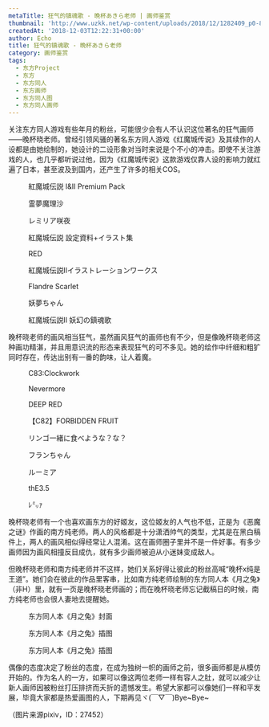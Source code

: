 ```yaml
---
metaTitle: 狂气的镇魂歌 - 晩杯あきら老师 | 画师鉴赏
thumbnail: 'http://www.uzkk.net/wp-content/uploads/2018/12/1282409_p0-825x510.jpg'
createdAt: '2018-12-03T12:22:31+00:00'
author: Echo
title: 狂气的镇魂歌 - 晩杯あきら老师
category: 画师鉴赏
tags:
  - 东方Project
  - 东方
  - 东方同人
  - 东方画师
  - 东方同人图
  - 东方同人画师
---
```


关注东方同人游戏有些年月的粉丝，可能很少会有人不认识这位著名的狂气画师——晚杯晓老师。曾经引领风骚的著名东方同人游戏《红魔城传说》及其续作的人设都是由她绘制的，她设计的二设形象对当时来说是个不小的冲击。即使不关注游戏的人，也几乎都听说过他，因为《红魔城传说》这款游戏仅靠人设的影响力就红遍了日本，甚至波及到国内，还产生了许多的相关COS。

<figure>
  <img src="http://www.uzkk.net/wp-content/uploads/2018/12/23745373_p0.jpg" alt=""/>
  <figcaption>紅魔城伝説 I&II Premium Pack</figcaption>
</figure>

<figure>
  <img src="http://www.uzkk.net/wp-content/uploads/2018/12/5584424_p0-1024x768.jpg" alt=""/>
  <figcaption>霊夢魔理沙</figcaption>
</figure>

<figure>
  <img src="http://www.uzkk.net/wp-content/uploads/2018/12/5575406_p0-1024x768.jpg" alt=""/>
  <figcaption>レミリア咲夜</figcaption>
</figure>

<figure>
  <img src="http://www.uzkk.net/wp-content/uploads/2018/12/9222407_p0.jpg" alt=""/>
  <figcaption>紅魔城伝説 設定資料+イラスト集</figcaption>
</figure>

<figure>
  <img src="http://www.uzkk.net/wp-content/uploads/2018/12/20125876_p0.jpg" alt=""/>
  <figcaption>RED</figcaption>
</figure>

<figure>
  <img src="http://www.uzkk.net/wp-content/uploads/2018/12/20782601_p0-732x1024.jpg" alt=""/>
  <figcaption>紅魔城伝説IIイラストレーションワークス</figcaption>
</figure>

<figure>
  <img src="http://www.uzkk.net/wp-content/uploads/2018/12/9035411_p0.jpg" alt=""/>
  <figcaption>Flandre Scarlet</figcaption>
</figure>

<figure>
  <img src="http://www.uzkk.net/wp-content/uploads/2018/12/29181994_p0.jpg" alt=""/>
  <figcaption>妖夢ちゃん</figcaption>
</figure>

<figure>
  <img src="http://www.uzkk.net/wp-content/uploads/2018/12/14811166_p0.jpg" alt=""/>
  <figcaption>紅魔城伝説Ⅱ 妖幻の鎮魂歌</figcaption>
</figure>

晚杯晓老师的画风相当狂气，虽然画风狂气的画师也有不少，但是像晚杯晓老师这种画功精湛，并且用意识流的形态来表现狂气的可不多见。她的绘作中纤细和粗犷同时存在，传达出别有一番的韵味，让人着魔。

<figure>
  <img src="http://www.uzkk.net/wp-content/uploads/2018/12/32267067_p0.jpg" alt=""/>
  <figcaption>C83:Clockwork</figcaption>
</figure>

<figure>
  <img src="http://www.uzkk.net/wp-content/uploads/2018/12/29201517_p0.jpg" alt=""/>
  <figcaption>Nevermore</figcaption>
</figure>

<figure>
  <img src="http://www.uzkk.net/wp-content/uploads/2018/12/27496231_p0.jpg" alt=""/>
  <figcaption>DEEP RED</figcaption>
</figure>

<figure>
  <img src="http://www.uzkk.net/wp-content/uploads/2018/12/29183487_p0-730x1024.jpg" alt=""/>
  <figcaption>【C82】FORBIDDEN FRUIT</figcaption>
</figure>

<figure>
  <img src="http://www.uzkk.net/wp-content/uploads/2018/12/17898589_p0.jpg" alt=""/>
  <figcaption>リンゴ一緒に食べような？な？</figcaption>
</figure>

<figure>
  <img src="http://www.uzkk.net/wp-content/uploads/2018/12/6524604_p0-1024x640.jpg" alt=""/>
  <figcaption>フランちゃん</figcaption>
</figure>

<figure>
  <img src="http://www.uzkk.net/wp-content/uploads/2018/12/6272599_p0-1024x768.jpg" alt=""/>
  <figcaption>ルーミア</figcaption>
</figure>

<figure>
  <img src="http://www.uzkk.net/wp-content/uploads/2018/12/27481266_p0.jpg" alt=""/>
  <figcaption>thE3.5</figcaption>
</figure>

<figure>
  <img src="http://www.uzkk.net/wp-content/uploads/2018/12/1282409_p0.jpg" alt=""/>
  <figcaption>ﾚ㍉ｧ</figcaption>
</figure>

晚杯晓老师有一个也喜欢画东方的好姬友，这位姬友的人气也不低，正是为《恶魔之谜》作画的南方纯老师。两人的风格都是十分潇洒帅气的类型，尤其是在黑白稿件上，两人的画风相似得经常让人混淆。这在画师圈子里并不是一件好事。有多少画师因为画风相撞反目成仇，就有多少画师被迫从小迷妹变成敌人。

但晚杯晓老师和南方纯老师并不这样，她们关系好得让彼此的粉丝高喊“晚杯x纯是王道”。她们会在彼此的作品里客串，比如南方纯老师绘制的东方同人本《月之兔》（非H）里，就有一页是晚杯晓老师画的；而在晚杯晓老师忘记截稿日的时候，南方纯老师也会很人妻地去提醒她。

<figure>
  <img src="http://www.uzkk.net/wp-content/uploads/2018/12/ae67159759ee3d6d06da1c1a41166d224e4ade9a.jpg" alt=""/>
  <figcaption>东方同人本《月之兔》封面</figcaption>
</figure>

<figure>
  <img src="http://www.uzkk.net/wp-content/uploads/2018/12/17872981_p0.jpg" alt=""/>
  <figcaption>东方同人本《月之兔》插图</figcaption>
</figure>

<figure>
  <img src="http://www.uzkk.net/wp-content/uploads/2018/12/45fbfe11728b47105f64661dc1cec3fdfd032377-715x1024.jpg" alt=""/>
  <figcaption>东方同人本《月之兔》插图</figcaption>
</figure>

偶像的态度决定了粉丝的态度，在成为独树一帜的画师之前，很多画师都是从模仿开始的。作为名人的一方，如果可以像这两位老师一样有容人之肚，就可以减少让新人画师因被粉丝打压排挤而夭折的遗憾发生。希望大家都可以像她们一样和平发展，毕竟大家都是热爱画图的人，下期再见ヾ(￣▽￣)Bye~Bye~

（图片来源pixiv，ID：27452）
